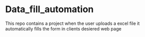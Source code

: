 # Data_fill_automation
This repo contains a project when the user uploads a excel file it automatically fills the form in clients desiered web page

